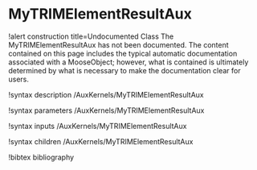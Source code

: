 <!-- MOOSE Documentation Stub: Remove this when content is added. -->

# MyTRIMElementResultAux

!alert construction title=Undocumented Class
The MyTRIMElementResultAux has not been documented. The content contained on this page includes the
typical automatic documentation associated with a MooseObject; however, what is contained is
ultimately determined by what is necessary to make the documentation clear for users.

!syntax description /AuxKernels/MyTRIMElementResultAux

!syntax parameters /AuxKernels/MyTRIMElementResultAux

!syntax inputs /AuxKernels/MyTRIMElementResultAux

!syntax children /AuxKernels/MyTRIMElementResultAux

!bibtex bibliography
